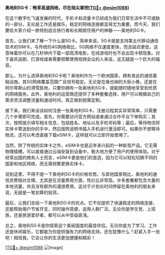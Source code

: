 **奥地利5G卡：畅享高速网络，尽在指尖掌控[[TG💪+ @esim1088](https://t.me/s/esim1088)]**

在这个数字化飞速发展的时代，手机卡和流量卡已经成为我们日常生活中不可或缺的一部分。无论是工作还是娱乐，稳定的网络连接都显得尤为重要。而今天，我们要给大家介绍一款特别适合旅行者和长期居住用户的神器——奥地利5G卡。

首先，让我们来了解一下什么是5G卡。简单来说，5G卡就是支持第五代移动通信技术的SIM卡。与传统的4G网络相比，5G网络不仅速度更快，而且延迟更低，这意味着你可以在几秒钟内下载一部高清电影，在线游戏时也不会出现卡顿现象。对于喜欢追剧、打游戏或者需要频繁使用视频会议的人来说，这无疑是一个巨大的福音。

那么，为什么选择奥地利5G卡呢？奥地利作为一个欧洲国家，拥有发达的通信基础设施，其5G网络覆盖范围广且信号稳定。无论是在维也纳的大街小巷，还是在阿尔卑斯山的滑雪胜地，只要你拥有一张奥地利5G卡，就能随时随地享受到优质的网络服务。此外，奥地利的运营商还提供了多种套餐选择，用户可以根据自己的需求灵活调整流量和通话时间，真正做到按需定制。

接下来，我们来谈谈如何注册一张奥地利5G卡。注册过程其实非常简单，只需要几个步骤即可完成。首先，你需要访问官方网站或者通过合作平台下单购买；其次，按照提示填写相关信息，包括姓名、地址以及手机号码等；最后，等待物流将实体卡寄送到你的手中，然后按照说明书插入手机进行激活即可。如果你不想等待物流，还可以考虑直接下载eSIM卡，这样就可以立即开始使用了。

当然，除了传统的实体卡之外，eSIM卡也是近年来兴起的一种新型产品。它无需物理插槽，可以直接通过云端安装到设备中，极大地方便了用户的使用体验。对于经常出国的商务人士而言，eSIM卡更是他们的首选，因为它可以轻松切换不同的国家和地区网络，而无需频繁更换实体卡。

说到这里，不得不提一下奥地利5G卡的价格优势。与其他国家相比，奥地利的通信资费相对合理，尤其是在流量费用方面，性价比非常高。许多套餐都包含大量的本地流量，并且没有额外的漫游费用，这对于计划长时间停留在奥地利的朋友来说，无疑是一笔划算的投资。

最后，让我们总结一下奥地利5G卡的优点。它不仅提供了快速稳定的网络连接，还能帮助用户节省开支，同时操作简便，适用人群广泛。无论你是学生党、上班族，还是旅游爱好者，都可以从中受益匪浅。

总之，奥地利5G卡是你探索这个美丽国度的最佳伴侣。无论你是为了学习、工作还是休闲娱乐，它都能为你提供强有力的网络支持。还在犹豫什么？赶紧入手一张吧！相信我，它会让你的生活更加便捷和精彩！

[[TG💪+ @esim1088](https://t.me/s/esim1088) ![Image](https://i.postimg.cc/4NQfJmqS/Snipaste-2025-05-13-00-14-12.png)]